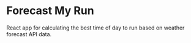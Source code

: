 # Forecast My Run 

React app for calculating the best time of day to run based on weather forecast API data.
